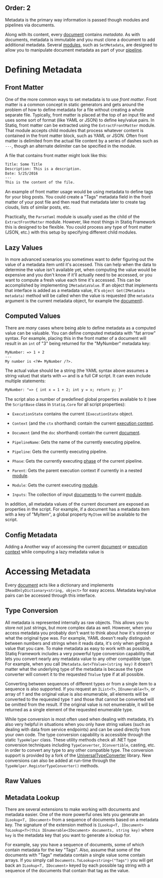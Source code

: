 Order: 2
---
Metadata is the primary way information is passed though modules and pipelines via documents.

Along with its content, every [document](/framework/concepts/documents) contains *metadata*. As with documents, metadata is immutable and you must clone a document to add additional metadata. Several [modules](/framework/concepts/modules), such as `SetMetadata`, are designed to allow you to manipulate document metadata as part of your [pipeline](/framework/concepts/pipelines).

# Defining Metadata

## Front Matter

One of the more common ways to set metadata is to use *front matter*. Front matter is a common concept in static generators and gets around the problem of how to define metadata for a file without creating a whole separate file. Typically, front matter is placed at the top of an input file and uses some sort of format (like YAML or JSON) to define key/value pairs. In Statiq, front matter can be extracted using the `ExtractFrontMatter` module. That module accepts child modules that process whatever content is contained in the front matter block, such as YAML or JSON. Often front matter is delimited from the actual file content by a series of dashes such as `---`, though an alternate delimiter can be specified in the module.

A file that contains front matter might look like this:

``` txt
Title: Some Title
Description: This is a description.
Date: 5/25/2016
---
This is the content of the file.
```

An example of front matter usage would be using metadata to define tags for your blog posts. You could create a "Tags" metadata field in the front matter of your post file and then read that metadata later to create tag clouds, lists of similar posts, etc.

Practically, the `ParseYaml` module is usually used as the child of the `ExtractFrontMatter` module. However, like most things in Statiq Framework this is designed to be flexible. You could process any type of front matter (JSON, etc.) with this setup by specifying different child modules.

## Lazy Values

In more advanced scenarios you sometimes want to defer figuring out the value of a metadata item until it's accessed. This can help when the data to determine the value isn't available yet, when computing the value would be expensive and you don't know if it'll actually need to be accessed, or you want to compute a fresh value each time it's accessed. This can be accomplished by implementing `IMetadataValue`. If an object that implements that interface is added as a metadata value, it's `object Get(IMetadata metadata)` method will be called when the value is requested (the `metadata` argument is the current metadata object, for example the [document](xref:documents)).

## Computed Values

There are _many_ cases where being able to define metadata as a computed value can be valuable. You can define computed metadata with "fat arrow" syntax. For example, placing this in the front matter of a document will result in an `int` of "3" being returned for the "MyNumber" metadata key:

```txt
MyNumber: => 1 + 2
---
My number is <?#= MyNumber /?>.
```

The actual value should be a string (the YAML syntax above assumes a string value) that starts with `=>` and is a full C# script. It can even include multiple statements:

```txt
MyNumber: "=> { int x = 1 + 2; int y = x; return y; }"
```

The script also a number of predefined global properties available to it (see the `ScriptBase` class in `Statiq.Core` for all script properties):

- `ExecutionState` contains the current `IExecutionState` object.

- `Context` (and the `ctx` shorthand) contain the current [execution context](xref:execution#execution-context).

- `Document` (and the `doc` shorthand) contain the current [document](xref:documents).

- `PipelineName`: Gets the name of the currently executing pipeline.

- `Pipeline`: Gets the currently executing pipeline.

- `Phase`: Gets the currently executing [phase](xref:pipelines#phases) of the current pipeline.

- `Parent`: Gets the parent execution context if currently in a nested [module](xref:modules).

- `Module`: Gets the current executing [module](xref:modules).

- `Inputs`: The collection of input [documents](xref:documents) to the current [module](xref:modules).

In addition, all metadata values of the current document are exposed as properties in the script. For example, if a document has a metadata item with a key of "MyItem", a global property `MyItem` will be available to the script.

## Config Metadata

Adding a Another way of accessing the current [document](xref:documents) or [execution context](xref:execution#execution-context) while computing a lazy metadata value is 

# Accessing Metadata

Every [document](xref:documents) acts like a dictionary and implements `IReadOnlyDictionary<string, object>` for easy access. Metadata key/value pairs can be accessed through this interface.

## Type Conversion 

All metadata is represented internally as raw objects. This allows you to store not just strings, but more complex data as well. However, when you access metadata you probably don't want to think about how it's stored or what the original type was. For example, YAML doesn't really distinguish between numbers and strings when it reads data, it's only when getting a value that you care. To make metadata as easy to work with as possible, Statiq Framework includes a very powerful type conversion capability that lets you convert nearly any metadata value to any other compatible type. For example, when you call `IMetadata.Get<TValue>(string key)` it doesn’t matter what the underlying type of the metadata is because the type converter will convert it to the requested `TValue` type if at all possible.

Converting between sequences of different types or from a single item to a sequence is also supported. If you request an `IList<T>`, `IEnumerable<T>`, or array of `T` and the original value is also enumerable, all elements will be converted to the requested type `T` and those that cannot be converted will be omitted from the result. If the original value is not enumerable, it will be returned as a single element of the requested enumerable type.

While type conversion is most often used when dealing with metadata, it’s also very helpful in situations when you only have string values (such as dealing with data from service endpoints) and can be used directly from your own code. The type conversion capability is accessible through the static `TypeHelper` class. These utility methods check all .NET type conversion techniques including `TypeConverter`, `IConvertible`, casting, etc. in order to convert any type to any other compatible type. The conversion support is provided by a fork of the [UniversalTypeConverter](http://www.codeproject.com/Articles/248440/Universal-Type-Converter) library. New conversions can also be added at run-time through the `TypeHelper.RegisterTypeConverter()` methods.

## Raw Values

## Metadata Lookup

There are several extensions to make working with documents and metadata easier. One of the more powerful ones lets you generate an `ILookup<T, IDocument>` from a sequence of documents based on a metadata key. The signature of the extension method is `ILookup<T, IDocument> ToLookup<T>(this IEnumerable<IDocument> documents, string key)` where `key` is the metadata key that you want to generate a lookup for.

For example, say you have a sequence of documents, some of which contain metadata for the key "Tags". Also, assume that some of the documents with "Tags" metadata contain a single value some contain arrays. If you simply call `Documents.ToLookup<string>("Tags")` you will get back an `ILookup<T, IDocument>` keyed by each possible tag string with a sequence of the documents that contain that tag as the value.